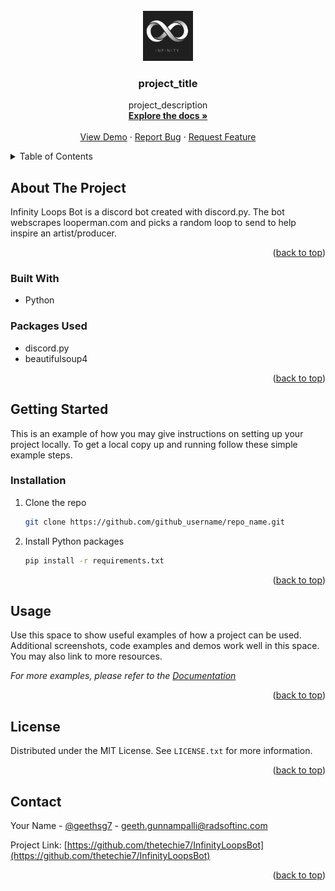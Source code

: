 <div id="top"></div>



<!-- PROJECT LOGO -->
<br />
<div align="center">
  <a href="https://github.com/thetechie7/InfinityLoopsBot">
    <img src="images/logo.png" alt="Logo" width="80" height="80">
  </a>

<h3 align="center">project_title</h3>

  <p align="center">
    project_description
    <br />
    <a href="https://github.com/thetechie7/InfinityLoopsBot"><strong>Explore the docs »</strong></a>
    <br />
    <br />
    <a href="https://github.com/thetechie7/InfinityLoopsBot">View Demo</a>
    ·
    <a href="https://github.com/thetechie7/InfinityLoopsBot">Report Bug</a>
    ·
    <a href="https://github.com/thetechie7/InfinityLoopsBot/issues">Request Feature</a>
  </p>
</div>



<!-- TABLE OF CONTENTS -->
<details>
  <summary>Table of Contents</summary>
  <ol>
    <li>
      <a href="#about-the-project">About The Project</a>
      <ul>
        <li><a href="#built-with">Built With</a></li>
      </ul>
    </li>
    <li>
      <a href="#getting-started">Getting Started</a>
      <ul>
        <li><a href="#prerequisites">Prerequisites</a></li>
        <li><a href="#installation">Installation</a></li>
      </ul>
    </li>
    <li><a href="#usage">Usage</a></li>
    <li><a href="#roadmap">Roadmap</a></li>
    <li><a href="#contributing">Contributing</a></li>
    <li><a href="#license">License</a></li>
    <li><a href="#contact">Contact</a></li>
    <li><a href="#acknowledgments">Acknowledgments</a></li>
  </ol>
</details>



<!-- ABOUT THE PROJECT -->
## About The Project


Infinity Loops Bot is a discord bot created with discord.py. The bot webscrapes looperman.com and picks a random loop to send to help inspire an artist/producer.

<p align="right">(<a href="#top">back to top</a>)</p>

### Built With

* Python

### Packages Used

* discord.py
* beautifulsoup4


<p align="right">(<a href="#top">back to top</a>)</p>


<!-- GETTING STARTED -->
## Getting Started

This is an example of how you may give instructions on setting up your project locally.
To get a local copy up and running follow these simple example steps.

### Installation

1. Clone the repo
   ```sh
   git clone https://github.com/github_username/repo_name.git
   ```
2. Install Python packages
   ```sh
   pip install -r requirements.txt
   ```


<p align="right">(<a href="#top">back to top</a>)</p>



<!-- USAGE EXAMPLES -->
## Usage

Use this space to show useful examples of how a project can be used. Additional screenshots, code examples and demos work well in this space. You may also link to more resources.

_For more examples, please refer to the [Documentation](https://example.com)_

<p align="right">(<a href="#top">back to top</a>)</p>



<!-- LICENSE -->
## License

Distributed under the MIT License. See `LICENSE.txt` for more information.

<p align="right">(<a href="#top">back to top</a>)</p>



<!-- CONTACT -->
## Contact

Your Name - [@geethsg7](https://instagram.com/geethsg7) - geeth.gunnampalli@radsoftinc.com

Project Link: [https://github.com/thetechie7/InfinityLoopsBot](https://github.com/thetechie7/InfinityLoopsBot)

<p align="right">(<a href="#top">back to top</a>)</p>



